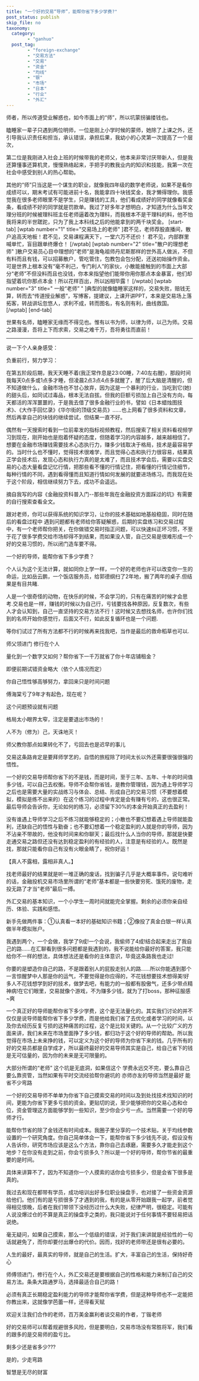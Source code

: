 ```yaml
---
title: "一个好的交易“导师”，能帮你省下多少学费?"
post_status: publish
skip_file: no
taxonomy:
  category:
        - "ganhuo"
  post_tag:
        - "foreign-exchange"
        - "交易方法"
        - "交易"
        - "资金"
        - "均线"
        - "银"
        - "市场"
        - "日本"
        - "行业"
        - "外汇"
---
```


师者，所以传道受业解惑也，如今市面上的“师”，所以坑蒙拐骗搂钱也。

瞌睡家一辈子只遇到两位明师，一位是刚上小学时候的蒙师，她除了上课之外，还引导我认识责任和担当，承认错误，承担后果，我幼小的心灵第一次提高了一个层次，

第二位是我刚进入社会上班的时候带我的老师父，他本来非常讨厌带新人，但是我还算懂事还算机灵，慢慢熟络起来，手把手的教我业内的知识和技能，我第一次在社会中感受到别人的热心帮助。

其他的“师”只当这是一个谋生的职业，就像我四年级的数学老师说，如果不是看你成绩可以，期末考试有可能进前十名，我能拿四十块钱奖金，我才懒得理你。我感觉我在很多老师眼里不是学生，只是赚钱的工具，他们看成绩好的同学就像看奖金条，看成绩不好的同学就是罚款单。我过了好多年才想明白，才知道为什么当年文理分班的时候被理科班主任老师逼着改为理科，而我根本不是干理科的料，他不怕我将来的半世蹉跎，只为了我上本科线之后的他能拿到的两千块奖金。 [start-tab] [wptab number="1" title="交易场上的老师" ]君不见，老师荐股直播间，散户追高天地板！ ​君不见，交易课程满天下，一堂六万不还价！ 君不见，内部群里喊单忙，盲目跟单终爆仓！ [/wptab] [wptab number="2" title="散户的理想老师" ]散户交易员心目中理想的“老师”是海龟祖师丹尼斯那样的世外高人做派，不但有料而且有钱，可以招募散户，管吃管住，包教包会包分配，还送初始操作资金。可是世界上根本没有“毫不利己，专门利人”的家伙，小散能接触到的市面上大部分“老师”不但没料而且也没钱，你本来指望他们能带你用你那点本金暴富，他们却指望着坑你那点本金！所以花样百出，所以凶相毕露！ [/wptab] [wptab number="3" title=" 一般“老师” " ]典型的就像瞌睡家这样的，​交易失败，赔钱无算，转而去“传道授业解惑”，写博客，提建议，上课开讲PPT，本来是交易场上落拓客，转战讲坛忽悠人，求利不成，转而图名，有名则有利，曲线救国。 [/wptab] [end-tab]

世果有名师，瞌睡家无缘而不得见也。惟有以书为师，以律为师，以己为师。交易之路漫漫，吾将上下而求索，交易之难千万，吾将勇往而直前！​

* * *

说一下个人亲身感受：

负重前行，努力学习：

在第五阶段后期，我天天睡不着(我正常作息是23:00睡，7:40左右醒)，那段时间我每天0点多或1点多才睡，但凌晨2点3点4点多就醒了，醒了后大脑是清醒的，但不知道做什么，金融市场也不甘心放弃，因为这是一个暴利的行业，当吃到它(她)的甜头后，如同试过毒品，根本无法自拔。但我的巨额亏损加上自己没有方向，每天都活的浑浑噩噩的，于是我去借了很多金融行业的书，譬如《日本蜡烛图技术》、《大作手回忆录》《华尔街的顶级交易员》……也上网看了很多资料和文章，然后再拿自己的块钱的继续尝试，但结果一直不好。

偶然有一天搜索时看到一位前辈发的指标视频教程，然后搜索了相关资料看视频学习到现在，刚开始也是抱着怀疑的态度，但随着学习的内容越多，越来越相信了。想要在金融市场赚钱需要技术心态执行力，赚多少钱取决于格局，技术是最容易学的。当时什么也不懂时，觉得技术很难学，而且觉得心态和执行力很容易，结果真正学会技术后，发现心态和执行力真的是太难了，而且技术学会后，需要以实盘交易的心态大量看盘记忆行情，把那些看不懂的行情记住，把看懂的行情记住细节，每种行情的不同，遇到看得懂而且知道行情如何发展的就要进场练习。而我现在处于这个阶段，相信继续努力下去，成功不会遥远。

摘自我写的内容《金融投资科普入门--那些年我在金融投资方面踩过的坑》有需要的自行搜索查看全文。

跟对老师，你可以获得系统的知识学习，让你的技术基础如地基般稳固，同时在随后的看盘过程中 遇到问题都有老师给你答疑解惑，后期的实盘练习和交易过程中，有一个老师帮你把关，在你做错交易时指正问题，可以快速纠正坏习惯，不至于花了很多学费交给市场却得不到结果，而如果没人管，自己交易是很难形成一个好的交易习惯的，所以闭门造车要不得。

一个好的导师，能帮你省下多少学费？

个人认为这个无法计算，就如同你上学一样，一个好的老师也许可以改变你一生的命运，比如岳云鹏，一个饭店服务员，给郭德纲扫了2年地，搬了两年的桌子.但结果是有目共睹.

人是一个很奇怪的动物，在快乐的时候，不会学习的，只有在痛苦的时候才会思考.交易也是一样，赚钱的时候以为自己行，亏钱要找各种原因，反复数次，有些人才会认知到，自己一直坚持的交易方法不行！这时候又去想找名师，也许你们找到的名师开始你感觉行，后面又不行，如此反复循环也是一个问题.

等你们试过了所有方法都不行的时候再来找我吧，当作是最后的救命稻草也可以.

师父领进门 修行在个人

量化到一个数字又如何？帮你省下一千万就省了你十年店铺租金？

即便前期试错资金略大（依个人情况而定）

你自己悟性够高够努力，拿回来只是时间问题

傅海棠亏了9年才有起色，现在呢？

这个问题预设就有问题

格局太小眼界太窄，注定是要退出市场的！

人不为（修为）己，天诛地灭！

师父教你那点如果转化不了，亏回去也是迟早的事儿

交易这条路肯定是要拜师学艺的，自悟的旅程除了时间太长以外还需要很强很强的悟性。

一个好的交易导师帮你省下的不是钱，而是时间，至于三年、五年、十年的时间值多少钱，可以自己去权衡。导师不会帮你省钱，是教你管理钱，因为遇上导师学习之后也是需要大量的实战练习与体会、总结、形成自己的交易习惯（不要想着模拟，模拟是练不出来的）在这个练习的过程中肯定是会有赚有亏的，这也很正常。最后导师会告诉你，无论如何的练习，必须留下30%的本金开始真正的去盈利！

没有谁遇上导师学习之后不练习就能够稳定的；小散也不要幻想着遇上导师就能盈利，还缺自己的悟性与勤奋；也不要幻想着一个稳定盈利的人就是你的导师，因为不沾亲不带故的，他没有时间来和你聊天；最后找什么人当你的导师，那就是快要走通交易之路但还没有达到稳定盈利的有经验的人，注意是有经验的人。既然是找，那就只能看你自己有没有火眼金睛了，祝你好运！

【真人不露相，露相非真人。】

找老师最好的结果就是听一堆正确的废话，找到骗子几乎是大概率事件。说句难听的话，金融投机交易市场里所谓的“老师”基本都是一些快要穷死、饿死的废物，走投无路了才当“老师”最后一搏。

外汇交易的基本知识，一个小学生一周时间就能完全掌握。剩余的必须你亲自经历、体验、实践和感悟。

新手先做两件事：①认真看一本好的基础知识书籍；②像投了真金白银一样认真做半年模拟账户。

我遇到两个，一个会做，我学了9成!一个会说，我偷师了4成!结合起来走出了我自己的路……在汇聊看到很多问题都是我遇到的，我不说能给你最好的答案，我只能给你不一样的想法，具体想法还是看你的主体意识，毕竟这条路我也走过!

你要的是塑造你自己的路，不是跟着别人的屁股走别人的路……所以你能遇到那个一言惊醒梦中人那是你的运气，不要觉得是你应得的，不花钱想要技术想得美!好多人不花钱想学到好的技术，做梦去吧，有能力的一般都有股傲气，还多少带点精神病!在它们眼里，交易就像个游戏，不为赚多少钱，就为了打boss，那种征服感~爽

一个真正好的导师能帮你省下多少学费，这个是无法量化的。其实我们讨论的并不仅仅是说导师能帮你省下多少学费，而是他给我们省了去优化或者学习的时间，以及你去经历反复亏损的这种痛苦的过程，这个是比较关键的。从一个比较广义的方面来讲，我们未来在市场里面挣了多少钱，都归功于这个好的导师的帮助。所以我觉得在市场上未来挣的钱，可以定义为这个好的导师为你省下来的钱。几乎所有的好的交易员都是自学成才，所以最终最好的交易导师其实是自己，给自己省下的钱是无可估量的，因为你的未来是无可限量的。

大部分所谓的“老师” 这个坑是无底洞，如果信这个 学费永远交不完，要么靠自己 要么靠资管，当然如果有平时交流经验帮你避坑的 亦师亦友的导师当然是最好 能省不少弯路

一个好的交易导师不单单为你省下自己摸索交易的时间以及到处找技术找知识的时间，更能为你省下更多亏损的资金。更贴切的说，至少能够把你的交易心态和仓位，资金管理这方面能够学到一些知识，至少你会少亏一点。当然需要一个好的导师才行。

能帮你节省的除了金钱还有时间成本。我圈子里分享的一个技术贴，关于均线参数设置的一个研究角度。你自己简单体会一下，能帮你省下多少钱先不说，假设没有人告诉你，研究市场应该是这么个方法，靠你自己去琢磨，需要多久才能走到这个地步？在你没有走到之前，你会亏损多久？所以是一个好的导师，帮你节省的最重要的是时间。

具体来讲算不了，因为不知道你一个人摸索的话你会亏损多少，但是会省下很多是真的。

我过去和现在都带有学员，成功培训出好多位职业操盘手，也对接了一些资金资源给他们。他们有的是亏损很多了才遇到的我，有的是从零开始跟我一起学，前者觉得相见恨晚，后者在我们带领下没经历过什么大失败，纪律严明，很稳定。可能有人说没爆过仓的不算是真正的操盘手之类的，我只能说对于任何事情不要轻易把话说绝。

毫无疑问，如果自己摸索，那么一个低级的错误，对于我们来讲就是经验性的一句话就避免了，而你却要付出爆仓的代价。因而，找好的老师带还是很有必要的。

人生的最好，最真实的导师，就是自己的生活。扩大，丰富自己的生活，保持好奇心

师傅领进门，修行在个人，外汇交易还是要根据自己的性格和能力来制订自己的交易方法。条条大路通罗马，选择最适合自己的路！

必须有真正长期稳定盈利能力的导师才能帮你省学费，但是这种导师也不一定能把你教出来，这就像学芭蕾一样，还得看天赋

欢迎关注我们合作的老师，百万美金赢利者谈交易的作者，丁锴老师

好的交易师可以帮着规避很多风险，但是要明白，交易市场没有常胜将军，我们看的跟多的是交易师的盈亏比。

剩多少还是省多少???

是的，少走弯路

智慧是无尽的财富
